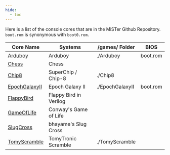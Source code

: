 ```yaml
---
hide:
  - toc
---
```


Here is a list of the console cores that are in the MiSTer Github Repository. `boot.rom` is synonymous with `boot0.rom`.

| Core Name   | Systems   | /games/ Folder  | BIOS  |
| ----------- | --------- | --------------- | ----- |
| [Arduboy](https://github.com/MiSTer-devel/Arduboy_MiSTer) | Arduboy | ./Arduboy | boot.rom |
| [Chess](https://github.com/MiSTer-devel/Chess_MiSTer) | Chess | | |
| [Chip8](https://github.com/MiSTer-devel/Chip8_MiSTer) | SuperChip / Chip-8 | ./Chip8 | |
| [EpochGalaxyII](https://github.com/MiSTer-devel/EpochGalaxy2_MiSTer) | Epoch Galaxy II | ./EpochGalaxyII | boot.rom |
| [FlappyBird](https://github.com/MiSTer-devel/FlappyBird_MiSTer) | Flappy Bird in Verilog | | |
| [GameOfLife](https://github.com/MiSTer-devel/Life_MiSTer) | Conway's Game of Life | | |
| [SlugCross](https://github.com/MiSTer-devel/SlugCross_MiSTer) | bhayame's Slug Cross | | |
| [TomyScramble](https://github.com/MiSTer-devel/TomyScramble_MiSTer) | TomyTronic Scramble | ./TomyScramble | |

